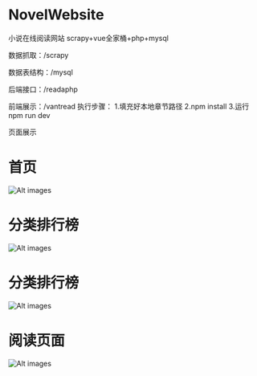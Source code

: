 # NovelWebsite
小说在线阅读网站
scrapy+vue全家桶+php+mysql

数据抓取：/scrapy

数据表结构：/mysql

后端接口：/readaphp

前端展示：/vantread
       执行步骤：
              1.填充好本地章节路径
              2.npm install
              3.运行 npm run dev

页面展示

# 首页 
![Alt images](https://user-images.githubusercontent.com/20593782/92197715-300da000-ee38-11ea-8c0b-275b37f3c25a.png)

# 分类排行榜
![Alt images](https://user-images.githubusercontent.com/20593782/92197764-49165100-ee38-11ea-8982-7564023d81cd.png)

# 分类排行榜
![Alt images](https://user-images.githubusercontent.com/20593782/92197764-49165100-ee38-11ea-8982-7564023d81cd.png)

# 阅读页面
![Alt images](https://user-images.githubusercontent.com/20593782/92197864-88dd3880-ee38-11ea-98db-564c7e413c65.png)



